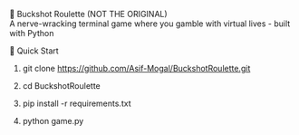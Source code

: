 🔫 Buckshot Roulette (NOT THE ORIGINAL)  
A nerve-wracking terminal game where you gamble with virtual lives - built with Python 

🚀 Quick Start

1) git clone https://github.com/Asif-Mogal/BuckshotRoulette.git

2) cd BuckshotRoulette

3) pip install -r requirements.txt 

4) python game.py
